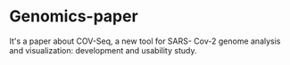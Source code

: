 # Genomics-paper
It's a paper about COV-Seq, a new tool for SARS- Cov-2 genome analysis and visualization: development and usability study.
